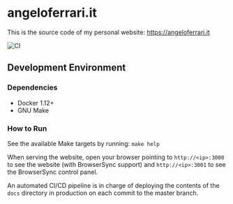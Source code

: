 # angeloferrari.it

This is the source code of my personal website: <https://angeloferrari.it>

![CI](https://github.com/ferrarimarco/angeloferrari.github.io/workflows/CI/badge.svg)

## Development Environment

### Dependencies

- Docker 1.12+
- GNU Make

### How to Run

See the available Make targets by running: `make help`

When serving the website, open your browser pointing to `http://<ip>:3000` to see the website (with BrowserSync support)
and `http://<ip>:3001` to see the BrowserSync control panel.

An automated CI/CD pipeline is in charge of deploying the contents of the `docs` directory in production on each commit
to the master branch.
